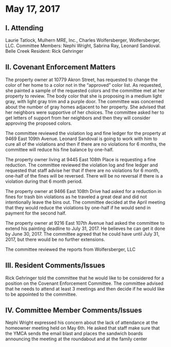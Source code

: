 # May 17, 2017

## I. Attending
Laurie Tatlock, Mulhern MRE, Inc., Charles Wolfersberger, Wolfersberger, LLC.  Committee Members: Nephi Wright, Sabrina Ray, Leonard Sandoval.  Belle Creek Resident:  Rick Gehringer

## II. Covenant Enforcement Matters
The property owner at 10779 Akron Street, has requested to change the color of her home to a color not in the “approved” color list.  As requested, she painted a sample of the requested colors and the committee met at her property to review.  The body color that she is proposing in a medium light gray, with light gray trim and a purple door.  The committee was concerned about the number of gray homes adjacent to her property.  She advised that her neighbors were supportive of her choices.  The committee asked her to get letters of support from her neighbors and then they will consider approving the proposed colors.

The committee reviewed the violation log and fine ledger for the property at 9469 East 109th Avenue.  Leonard Sandoval is going to work with him to cure all of the violations and then if there are no violations for 6 months, the committee will reduce his fine balance by one-half.

The property owner living at 9445 East 108th Place is requesting a fine reduction.  The committee reviewed the violation log and fine ledger and requested that staff advise her that if there are no violations for 6 month, one-half of the fines will be reversed.  There will be no reversal if there is a violation during that 6 month period.

The property owner at 9466 East 108th Drive had asked for a reduction in fines for trash bin violations as he traveled a great deal and did not intentionally leave the bins out.  The committee decided at the April meeting that they would reduce the violations by one-half if he would send in payment for the second half.

The property owner at 9216 East 107th Avenue had asked the committee to extend his painting deadline to July 31, 2017.  He believes he can get it done by June 30, 2017.  The committee agreed that he could have until July 31, 2017, but there would be no further extensions.

The committee reviewed the reports from Wolfersberger, LLC

## III. Resident Comments/Issues
Rick Gehringer told the committee that he would like to be considered for a position on the Covenant Enforcement Committee.  The committee advised that he needs to attend at least 3 meetings and then decide if he would like to be appointed to the committee.

## IV. Committee Member Comments/Issues
Nephi Wright expressed his concern about the lack of attendance at the homeowner meeting held on May 6th.  He asked that staff make sure that the YMCA sends the email blast and places the sandwich boards announcing the meeting at the roundabout and at the family center
